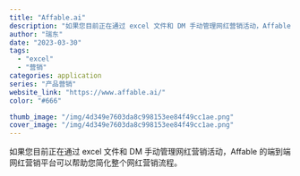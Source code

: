 ```yaml
---
title: "Affable.ai"
description: "如果您目前正在通过 excel 文件和 DM 手动管理网红营销活动，Affable 的端到端网红营销平台可以帮助您简化整"
author: "瑞东"
date: "2023-03-30"
tags:
  - "excel"
  - "营销"
categories: application
series: "产品营销"
website_link: "https://www.affable.ai/"
color: "#666"

thumb_image: "/img/4d349e7603da8c998153ee84f49cc1ae.png"
cover_image: "/img/4d349e7603da8c998153ee84f49cc1ae.png"
---
```


如果您目前正在通过 excel 文件和 DM 手动管理网红营销活动，Affable 的端到端网红营销平台可以帮助您简化整个网红营销流程。